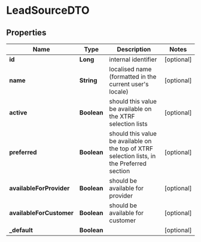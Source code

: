 # LeadSourceDTO

## Properties
Name | Type | Description | Notes
------------ | ------------- | ------------- | -------------
**id** | **Long** | internal identifier |  [optional]
**name** | **String** | localised name (formatted in the current user&#x27;s locale) |  [optional]
**active** | **Boolean** | should this value be available on the XTRF selection lists |  [optional]
**preferred** | **Boolean** | should this value be available on the top of XTRF selection lists, in the Preferred section |  [optional]
**availableForProvider** | **Boolean** | should be available for provider |  [optional]
**availableForCustomer** | **Boolean** | should be available for customer |  [optional]
**_default** | **Boolean** |  |  [optional]
